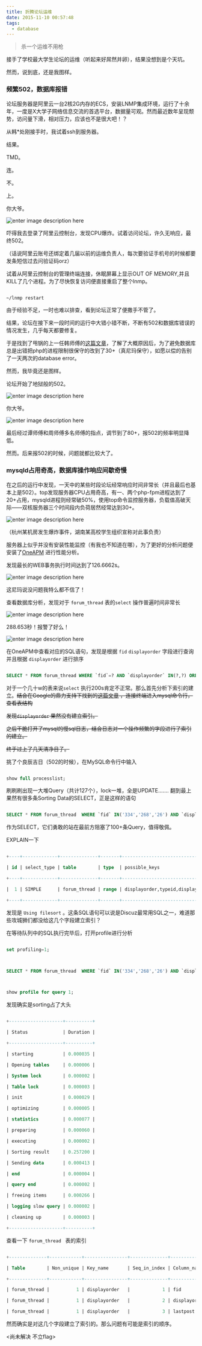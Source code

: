 ```yaml
---
title: 折腾论坛运维
date: 2015-11-10 00:57:48
tags:
  - database
---
```

> 杀一个运维不用枪



接手了学校最大学生论坛的运维（听起来好屌然并卵），结果没想到是个天坑。



然而，说到底，还是我图样。



### 频繁502，数据库报错



论坛服务器是阿里云一台2核2G内存的ECS，安装LNMP集成环境，运行了十余年，一度是X大学子网络信息交流的首选平台，数据量可观。然而最近数年呈现颓势，访问量下滑，相对压力，应该也不是很大吧！？



从韩*处刚接手时，我试着ssh到服务器。



结果。



TMD。



连。



不。



上。



你大爷。



![enter image description here](https://dn-hcyue.qbox.me/img/QQ截图20151110005151.png)



<!--more-->

吓得我去登录了阿里云控制台，发现CPU爆炸。试着访问论坛，许久无响应，最终502。



（话说阿里云账号还绑定着几届以前的运维负责人，每次要验证手机号的时候都要发条短信过去问验证码orz）



试着从阿里云控制台的管理终端连接，休眠屏幕上显示OUT OF MEMORY,并且KILL了几个进程。为了尽快恢复访问便直接重启了整个lnmp。



```bash

~/lnmp restart

```



由于经验不足，一时也难以排查，看到论坛正常了便撒手不管了。



结果，论坛在接下来一段时间的运行中大错小错不断，不断有502和数据库错误的情况发生，几乎每天都要修复。



于是找到了甩锅的上一任韩师傅的[这篇文章](http://0x0d.im/archives/solve-lnmp-nginx-502-error.html)，了解了大概原因后，为了避免数据库总是出错把php的进程限制很保守的改到了30+（真尼玛保守），如愿以偿的告别了一天两次的database error。



然而，我毕竟还是图样。



论坛开始了地狱般的502。



![enter image description here](https://dn-hcyue.qbox.me/img/502.jpg)



你大爷。



![enter image description here](https://dn-hcyue.qbox.me/img/QQ截图20151110005151.png)



最后经过谭师傅和周师傅多名师傅的指点，调节到了80+，报502的频率明显降低。



然而。后来报502的时候，问题就都比较大了。



### mysqld占用奇高，数据库操作响应间歇奇慢



在之后的运行中发现，一天中的某些时段论坛经常响应时间非常长（并且最后也基本上是502）。top发现服务器CPU占用奇高，有一、两个php-fpm进程达到了20+占用，mysqld进程则经常破50%，使用top命令监控服务器，负载值高破天际——双核服务器三个时间段内负荷居然经常达到30+。



![enter image description here](https://dn-hcyue.qbox.me/img/QQ截图20151110005151.png)



（杭州某机房发生爆炸事件，湖南某高校学生组织宣称对此事负责）



服务器上似乎并没有安装性能监控（有我也不知道在哪），为了更好的分析问题便安装了[OneAPM](http://www.oneapm.com/) 进行性能分析。



发现最长的WEB事务执行时间达到了126.6662s。



![enter image description here](https://dn-hcyue.qbox.me/img/QQ截图20151110005151.png)



这尼玛说没问题我特么都不信了！



查看数据库分析，发现对于 `forum_thread` 表的`select` 操作普遍时间非常长



![enter image description here](https://dn-hcyue.qbox.me/img/QQ%E6%88%AA%E5%9B%BE20151110162153.png)



288.653秒！报警了好么！



![enter image description here](https://dn-hcyue.qbox.me/img/QQ截图20151110005151.png)



在OneAPM中查看对应的SQL语句，发现是根据 `fid` `displayorder` 字段进行查询并且根据 `displayorder` 进行排序



```sql

SELECT * FROM forum_thread WHERE `fid`=? AND `displayorder` IN(?,?) ORDER BY displayorder DESC, lastpost DESC LIMIT ?, ?

```



对于一个几十w的表来说`select` 执行200s肯定不正常。那么首先分析下索引的建立。<del>结合在Google的鼎力支持下找到的[这篇文章](http://www.xiaohui.com/dev/server/20070701-discuz-mysql-cpu-100-optimize.htm) ，连接终端进入mysql命令行，查看表结构</del>





<del>发现`displayorder` 果然没有建立索引。</del>





<del>之后干脆打开了mysql的慢sql日志，结合日志对一个操作频繁的字段进行了索引的建立。</del>



<del>终于过上了几天清净日子。</del>



挑了个良辰吉日（502的时候），在MySQL命令行中输入



```sql

show full processlist;

```



刷刷刷出现一大堆Query（共计127个），lock一堆，全是UPDATE....... 翻到最上果然有很多条Sorting Data的SELECT，正是这样的语句



```sql

SELECT * FROM forum_thread  WHERE `fid` IN('334','268','26') AND `displayorder` IN('0','1')  ORDER BY displayorder DESC, lastpost DESC LIMIT 40

```



作为SELECT，它们勇敢的站在最前方阻塞了100+条Query，值得敬佩。



EXPLAIN一下



```sql

+----+-------------+--------------+-------+------------------------------------+--------------+---------+------+-------+-----------------------------+

| id | select_type | table        | type  | possible_keys                      | key          | key_len | ref  | rows  | Extra                       |

+----+-------------+--------------+-------+------------------------------------+--------------+---------+------+-------+-----------------------------+

|  1 | SIMPLE      | forum_thread | range | displayorder,typeid,displayorder_2 | displayorder | 4       | NULL | 64709 | Using where; Using filesort |

+----+-------------+--------------+-------+------------------------------------+--------------+---------+------+-------+-----------------------------+

```



发现是 `Using filesort` 。这条SQL语句可以说是Discuz最常用SQL之一，难道那些攻城狮们都没给这几个字段建立索引？



在等待队列中的SQL执行完毕后，打开profile进行分析



```sql

set profiling=1;



SELECT * FROM forum_thread  WHERE `fid` IN('334','268','26') AND `displayorder` IN('0','1')  ORDER BY displayorder DESC, lastpost DESC    LIMIT 40;



show profile for query 1;

```



发现确实是sorting占了大头



```sql

+--------------------+----------+

| Status             | Duration |

+--------------------+----------+

| starting           | 0.000035 |

| Opening tables     | 0.000006 |

| System lock        | 0.000002 |

| Table lock         | 0.000003 |

| init               | 0.000029 |

| optimizing         | 0.000005 |

| statistics         | 0.000077 |

| preparing          | 0.000060 |

| executing          | 0.000002 |

| Sorting result     | 0.257200 |

| Sending data       | 0.000413 |

| end                | 0.000004 |

| query end          | 0.000002 |

| freeing items      | 0.000266 |

| logging slow query | 0.000002 |

| cleaning up        | 0.000003 |

+--------------------+----------+

```



查看一下 `forum_thread ` 表的索引



```sql

+--------------+------------+----------------+--------------+--------------+-----------+-------------+----------+--------+------+------------+---------+

| Table        | Non_unique | Key_name       | Seq_in_index | Column_name  | Collation | Cardinality | Sub_part | Packed | Null | Index_type | Comment |

+--------------+------------+----------------+--------------+--------------+-----------+-------------+----------+--------+------+------------+---------+

| forum_thread |          1 | displayorder   |            1 | fid          | A         |        NULL |     NULL | NULL   |      | BTREE      |         |

| forum_thread |          1 | displayorder   |            2 | displayorder | A         |        NULL |     NULL | NULL   |      | BTREE      |         |

| forum_thread |          1 | displayorder   |            3 | lastpost     | A         |        NULL |     NULL | NULL   |      | BTREE

```



然而确实是对这几个字段建立了索引的。那么问题有可能是索引的顺序。



<尚未解决 不立flag>

